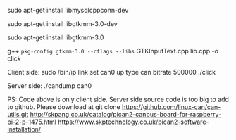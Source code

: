 

sudo apt-get install libmysqlcppconn-dev 

sudo apt-get install libgtkmm-3.0-dev 

sudo apt-get install libgtkmm-3.0

g++ `pkg-config gtkmm-3.0 --cflags --libs` GTKInputText.cpp lib.cpp -o click

Client side: sudo /bin/ip link set can0 up type can bitrate 500000 ./click

Server side: ./candump can0

PS: Code above is only client side. Server side source code is too big to add to github. 
    Please download at git clone https://github.com/linux-can/can-utils.git
    http://skpang.co.uk/catalog/pican2-canbus-board-for-raspberry-pi-2-p-1475.html
    https://www.skptechnology.co.uk/pican2-software-installation/
